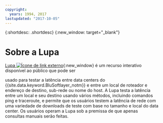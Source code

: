 ```yaml
---
copyright:
  years: 1994, 2017
lastupdated: "2017-10-05"
---
```


{:shortdesc: .shortdesc}
{:new_window: target="_blank"}

# Sobre a Lupa

[Lupa ![Ícone de link externo](../../icons/launch-glyph.svg "Ícone de linkexterno")](http://lg.softlayer.com/){:new_window} é um recurso interativo disponível ao público que pode ser

usado para testar a latência entre data centers do {{site.data.keyword.BluSoftlayer_notm}} e entre um local de roteador e
endereço de destino, sub-rede ou nome do host. A Lupa testa a latência entre um local e seu destino usando vários métodos,
incluindo comandos ping e traceroute, e permite que os usuários testem a latência de rede com uma variedade de downloads de teste com
base no tamanho e local do data center. Os usuários operam a Lupa sob a premissa de que apenas consultas manuais
serão feitas.
